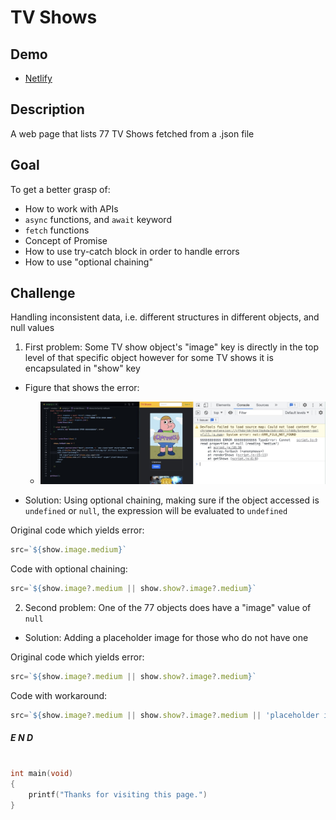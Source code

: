 # TV Shows

## Demo
- [Netlify](https://bt-fe-assignments.netlify.app/week7/shows/index.html)


## Description
A web page that lists 77 TV Shows fetched from a .json file

## Goal
To get a better grasp of: 
- How to work with APIs
- `async` functions, and `await` keyword
- `fetch` functions
- Concept of Promise
- How to use try-catch block in order to handle errors
- How to use "optional chaining"

## Challenge
Handling inconsistent data, i.e. different structures in different objects, and null values
1. First problem: Some TV show object's "image" key is directly in the top level of that specific object however for some TV shows it is encapsulated in "show" key

  - Figure that shows the error:
    - ![error](./img/problem1.jpeg)

- Solution: Using optional chaining, making sure if the object accessed is `undefined` or `null`, the expression will be evaluated to `undefined`

Original code which yields error:
```javascript
src=`${show.image.medium}`
```
Code with optional chaining:
```javascript
src=`${show.image?.medium || show.show?.image?.medium}`
```
2. Second problem: One of the 77 objects does have a "image" value of `null`

- Solution: Adding a placeholder image for those who do not have one

Original code which yields error:
```javascript
src=`${show.image?.medium || show.show?.image?.medium}`
```
Code with workaround:
```javascript
src=`${show.image?.medium || show.show?.image?.medium || 'placeholder image url'}`
```

##### E N D

```c

int main(void) 
{
    printf("Thanks for visiting this page.")
}
```

